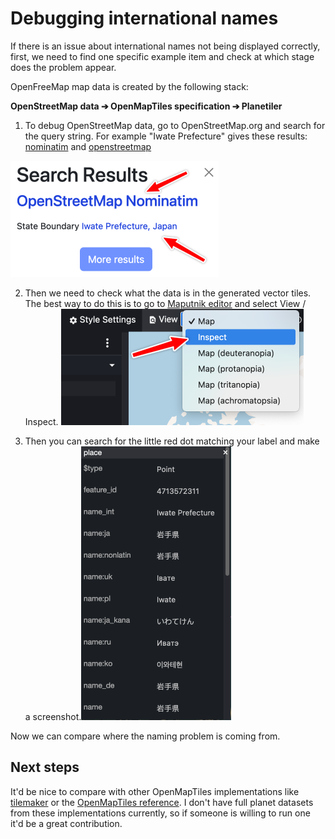 # Debugging international names

If there is an issue about international names not being displayed correctly, first, we need to find one specific example item and check at which stage does the problem appear.

OpenFreeMap map data is created by the following stack:

**OpenStreetMap data ➔ OpenMapTiles specification ➔ Planetiler**

1. To debug OpenStreetMap data, go to OpenStreetMap.org and search for the query string. For example "Iwate Prefecture" gives these results: [nominatim](https://nominatim.openstreetmap.org/ui/details.html?osmtype=R&osmid=3792412&class=boundary) and [openstreetmap](https://www.openstreetmap.org/relation/3792412)

<img src="assets/osm.png" alt="image-20240929124052402" style="zoom:50%;" />

2. Then we need to check what the data is in the generated vector tiles. The best way to do this is to go to [Maputnik editor](https://maputnik.github.io/editor?style=https://tiles.openfreemap.org/styles/bright) and select View / Inspect.
   <img src="assets/inspect.png" alt="image-20240929124615601" style="zoom:50%;" />

3. Then you can search for the little red dot matching your label and make a screenshot.<img src="assets/maputnik.png" alt="maputnik" style="zoom:50%;" />

Now we can compare where the naming problem is coming from.

## Next steps

It'd be nice to compare with other OpenMapTiles implementations like [tilemaker](https://github.com/systemed/tilemaker) or the [OpenMapTiles reference](https://github.com/openmaptiles/openmaptiles). I don't have full planet datasets from these implementations currently, so if someone is willing to run one it'd be a great contribution.
